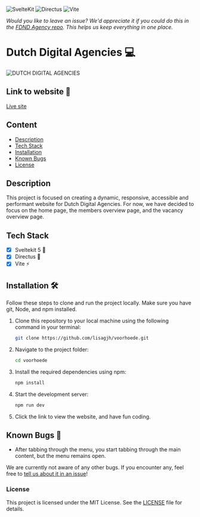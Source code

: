 ![SvelteKit](https://img.shields.io/badge/SvelteKit-v5-orange)
![Directus](https://img.shields.io/badge/Directus-API-blue)
![Vite](https://img.shields.io/badge/Vite-fast-brightgreen)

*Would you like to leave an issue? We'd appreciate it if you could do this in the  [FDND Agency repo](https://github.com/fdnd-agency/voorhoede). This helps us keep everything in one place.*

# Dutch Digital Agencies 💻


![DUTCH DIGITAL AGENCIES](https://github.com/user-attachments/assets/b461e4bc-0d6d-480a-8e47-c75e88187acd)

## Link to website 🔗

[Live site](https://dda.agency.fdnd.nl/)

## Content

- [Description](#Description)
- [Tech Stack](#Tech-Stack)
- [Installation](#Installation)
- [Known Bugs](#Known-Bugs)
- [License](#License)

## Description

This project is focused on creating a dynamic, responsive, accessible and performant website for Dutch Digital Agencies. For now, we have decided to focus on the home page, the members overview page, and the vacancy overview page.

## Tech Stack

- [x] Sveltekit 5 📙
- [x] Directus 🐰
- [x] Vite ⚡️

## Installation 🛠️

Follow these steps to clone and run the project locally. Make sure you have git, Node, and npm installed.

1. Clone this repository to your local machine using the following command in your terminal:

    ```bash
    git clone https://github.com/lisagjh/voorhoede.git
    ```

2. Navigate to the project folder:

    ```bash
    cd voorhoede
    ```


3. Install the required dependencies using npm:

    ```bash
    npm install
    ```

4. Start the development server:

    ```bash
    npm run dev
    ```

5. Click the link to view the website, and have fun coding.


## Known Bugs 🐛

- After tabbing through the menu, you start tabbing through the main content, but the menu remains open.

We are currently not aware of any other bugs. If you encounter any, feel free to [tell us about it in an issue]((https://github.com/fdnd-agency/voorhoede))!


### License
This project is licensed under the MIT License. See the [LICENSE](LICENSE) file for details.


